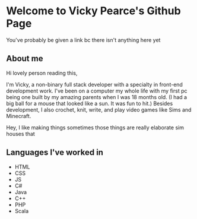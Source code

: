 # Welcome to Vicky Pearce's Github Page
You've probably be given a link bc there isn't anything here yet

## About me
Hi lovely person reading this,

I'm Vicky, a non-binary full stack developer with a specialty in front-end development work. I've been on a computer my whole life with my first pc being one built by my amazing parents when I was 18 months old. (I had a big ball for a mouse that looked like a sun. It was fun to hit.) Besides development, I also crochet, knit, write, and play video games like Sims and Minecraft.

Hey, I like making things sometimes those things are really elaborate sim houses that 

## Languages I've worked in
- HTML
- CSS
- JS
- C#
- Java
- C++
- PHP
- Scala

<!--stackedit_data:
eyJoaXN0b3J5IjpbLTE0MzkzMjYzNDBdfQ==
-->